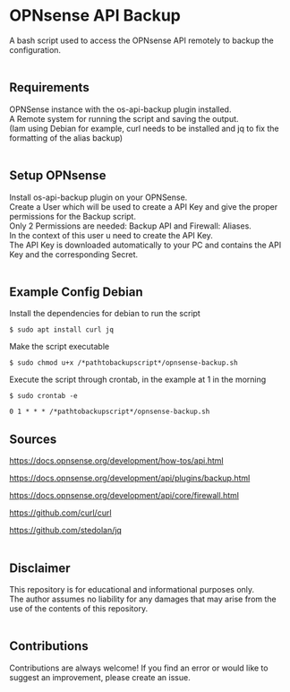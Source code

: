 # OPNsense API Backup

A bash script used to access the OPNsense API remotely to backup the configuration.<br /><br />

## Requirements

OPNSense instance with the os-api-backup plugin installed. <br />
A Remote system for running the script and saving the output. <br />
(Iam using Debian for example, curl needs to be installed and jq to fix the formatting of the alias backup)<br /><br />

## Setup OPNsense

Install os-api-backup plugin on your OPNSense. <br />
Create a User which will be used to create a API Key and give the proper permissions for the Backup script. <br />
Only 2 Permissions are needed: Backup API and Firewall: Aliases. <br />
In the context of this user u need to create the API Key. <br />
The API Key is downloaded automatically to your PC and contains the API Key and the corresponding Secret.<br /><br />
    
## Example Config Debian
Install the dependencies for debian to run the script

    $ sudo apt install curl jq

Make the script executable

    $ sudo chmod u+x /*pathtobackupscript*/opnsense-backup.sh

Execute the script through crontab, in the example at 1 in the morning

    $ sudo crontab -e

    0 1 * * * /*pathtobackupscript*/opnsense-backup.sh

## Sources
https://docs.opnsense.org/development/how-tos/api.html

https://docs.opnsense.org/development/api/plugins/backup.html

https://docs.opnsense.org/development/api/core/firewall.html

https://github.com/curl/curl

https://github.com/stedolan/jq<br /><br />

## Disclaimer

This repository is for educational and informational purposes only. <br />
The author assumes no liability for any damages that may arise from the use of the contents of this repository.<br /><br />

## Contributions

Contributions are always welcome! If you find an error or would like to suggest an improvement, please create an issue.
